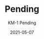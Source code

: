 ---
image_primary: "img/KM+Pending+Art.jpg"
image_secondary: "img/KM+Pending+Interior+WEB.jpg"
subtitle: "KM-1 Pending"
tags: 
  - "Wall Coverings"
title: "Pending"
href: "https://www.areaenvironments.com/order/dmb1-zm4px-m6fn5-hwzt6"
designer: "Karen Margolis"
category: "Wall Coverings"
manufacturer: "Area Environments"
slug: "/manufacturers/area-environments/wall-coverings/karen-margolis-pending"
date: "2021-05-07"
---